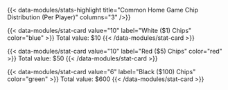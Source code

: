{{< data-modules/stats-highlight title="Common Home Game Chip Distribution (Per Player)" columns="3" />}}

{{< data-modules/stat-card value="10" label="White ($1) Chips" color="blue" >}}
Total value: $10
{{< /data-modules/stat-card >}}

{{< data-modules/stat-card value="10" label="Red ($5) Chips" color="red" >}}
Total value: $50
{{< /data-modules/stat-card >}}

{{< data-modules/stat-card value="6" label="Black ($100) Chips" color="green" >}}
Total value: $600
{{< /data-modules/stat-card >}} 
